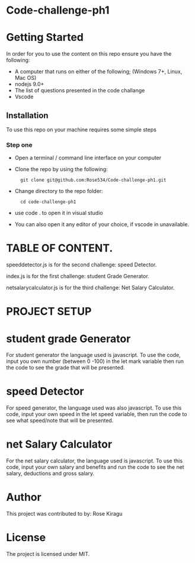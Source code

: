 # Code-challenge-ph1

# Getting Started
In order for you to use the content on this repo ensure you have the following:

- A computer that runs on either of the following; (Windows 7+, Linux, Mac OS)
- nodejs 9.0+
- The list of questions presented in the code challange
- Vscode

## Installation

To use this repo on your machine requires some simple steps

### Step one

- Open a terminal / command line interface on your computer
- Clone the repo by using the following:

        git clone git@github.com:Rose534/Code-challenge-ph1.git

- Change directory to the repo folder:

        cd code-challenge-ph1

- use  code . to open it in visual studio

- You can also open it any editor of your choice, if vscode in unavailable.

# TABLE OF CONTENT.
speeddetector.js is for the second challenge: speed Detector.

index.js is for the first challenge: student Grade Generator.

netsalarycalculator.js is for the third challenge: Net Salary Calculator.

# PROJECT SETUP
# student grade Generator
For student generator the language used is javascript. To use the code, input you own number (between 0 -100) in the let mark variable then run the code to see the grade that will be presented.

# speed Detector 
For speed generator, the language used was also javascript. To use this code, input your own speed in the let speed variable, then run the code to see what speed/note that will be presented.

# net Salary Calculator
For the net salary calculator, the language used is javascript. To use this code, input your own salary and benefits and run the code to see the net salary, deductions and gross salary.

# Author
This project was contributed to by:
Rose Kiragu 

# License
The project is licensed under MIT.
